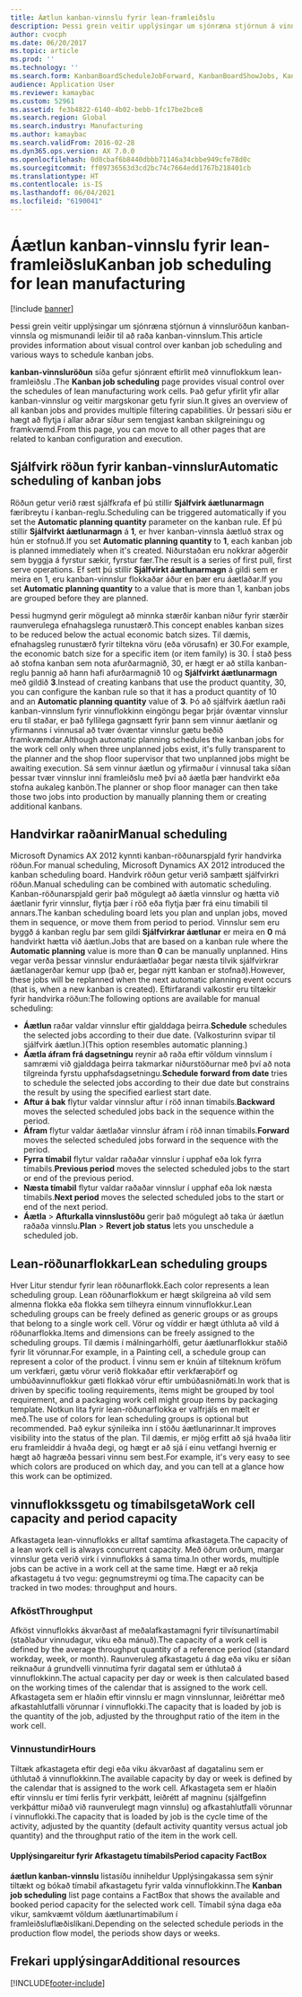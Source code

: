 ```yaml
---
title: Áætlun kanban-vinnslu fyrir lean-framleiðslu
description: Þessi grein veitir upplýsingar um sjónræna stjórnun á vinnsluröðun kanban-vinnsla og mismunandi leiðir til að raða kanban-vinnslum.
author: cvocph
ms.date: 06/20/2017
ms.topic: article
ms.prod: ''
ms.technology: ''
ms.search.form: KanbanBoardScheduleJobForward, KanbanBoardShowJobs, KanbanJobSchedulingListPage
audience: Application User
ms.reviewer: kamaybac
ms.custom: 52961
ms.assetid: fe3b4822-6140-4b02-bebb-1fc17be2bce8
ms.search.region: Global
ms.search.industry: Manufacturing
ms.author: kamaybac
ms.search.validFrom: 2016-02-28
ms.dyn365.ops.version: AX 7.0.0
ms.openlocfilehash: 0d0cbaf6b8440dbbb71146a34cbbe949cfe78d0c
ms.sourcegitcommit: ff09736563d3cd2bc74c7664edd1767b218401cb
ms.translationtype: HT
ms.contentlocale: is-IS
ms.lasthandoff: 06/04/2021
ms.locfileid: "6190041"
---
```

# <a name="kanban-job-scheduling-for-lean-manufacturing"></a><span data-ttu-id="6e7d1-103">Áætlun kanban-vinnslu fyrir lean-framleiðslu</span><span class="sxs-lookup"><span data-stu-id="6e7d1-103">Kanban job scheduling for lean manufacturing</span></span>

[!include [banner](../includes/banner.md)]

<span data-ttu-id="6e7d1-104">Þessi grein veitir upplýsingar um sjónræna stjórnun á vinnsluröðun kanban-vinnsla og mismunandi leiðir til að raða kanban-vinnslum.</span><span class="sxs-lookup"><span data-stu-id="6e7d1-104">This article provides information about visual control over kanban job scheduling and various ways to schedule kanban jobs.</span></span>  

<span data-ttu-id="6e7d1-105">**kanban-vinnsluröðun** síða gefur sjónrænt eftirlit með vinnuflokkum lean-framleiðslu .</span><span class="sxs-lookup"><span data-stu-id="6e7d1-105">The **Kanban job scheduling** page provides visual control over the schedules of lean manufacturing work cells.</span></span> <span data-ttu-id="6e7d1-106">Það gefur yfirlit yfir allar kanban-vinnslur og veitir margskonar getu fyrir síun.</span><span class="sxs-lookup"><span data-stu-id="6e7d1-106">It gives an overview of all kanban jobs and provides multiple filtering capabilities.</span></span> <span data-ttu-id="6e7d1-107">Úr þessari síðu er hægt að flytja í allar aðrar síður sem tengjast kanban skilgreiningu og framkvæmd.</span><span class="sxs-lookup"><span data-stu-id="6e7d1-107">From this page, you can move to all other pages that are related to kanban configuration and execution.</span></span>

## <a name="automatic-scheduling-of-kanban-jobs"></a><span data-ttu-id="6e7d1-108">Sjálfvirk röðun fyrir kanban-vinnslur</span><span class="sxs-lookup"><span data-stu-id="6e7d1-108">Automatic scheduling of kanban jobs</span></span>
<span data-ttu-id="6e7d1-109">Röðun getur verið ræst sjálfkrafa ef þú stillir **Sjálfvirk áætlunarmagn** færibreytu í kanban-reglu.</span><span class="sxs-lookup"><span data-stu-id="6e7d1-109">Scheduling can be triggered automatically if you set the **Automatic planning quantity** parameter on the kanban rule.</span></span> <span data-ttu-id="6e7d1-110">Ef þú stillir **Sjálfvirkt áætlunarmagn** á **1**, er hver kanban-vinnsla áætluð strax og hún er stofnuð.</span><span class="sxs-lookup"><span data-stu-id="6e7d1-110">If you set **Automatic planning quantity** to **1**, each kanban job is planned immediately when it's created.</span></span> <span data-ttu-id="6e7d1-111">Niðurstaðan eru nokkrar aðgerðir sem byggja á fyrstur sækir, fyrstur fær.</span><span class="sxs-lookup"><span data-stu-id="6e7d1-111">The result is a series of first pull, first serve operations.</span></span> <span data-ttu-id="6e7d1-112">Ef sett þú stillir **Sjálfvirkt áætlunarmagn** á gildi sem er meira en 1, eru kanban-vinnslur flokkaðar áður en þær eru áætlaðar.</span><span class="sxs-lookup"><span data-stu-id="6e7d1-112">If you set **Automatic planning quantity** to a value that is more than 1, kanban jobs are grouped before they are planned.</span></span> 

<span data-ttu-id="6e7d1-113">Þessi hugmynd gerir mögulegt að minnka stærðir kanban niður fyrir stærðir raunverulega efnahagslega runustærð.</span><span class="sxs-lookup"><span data-stu-id="6e7d1-113">This concept enables kanban sizes to be reduced below the actual economic batch sizes.</span></span> <span data-ttu-id="6e7d1-114">Til dæmis, efnahagsleg runustærð fyrir tiltekna vöru (eða vörusafn) er 30.</span><span class="sxs-lookup"><span data-stu-id="6e7d1-114">For example, the economic batch size for a specific item (or item family) is 30.</span></span> <span data-ttu-id="6e7d1-115">Í stað þess að stofna kanban sem nota afurðarmagnið, 30, er hægt er að stilla kanban-reglu þannig að hann hafi afurðarmagnið 10 og **Sjálfvirkt áætlunarmagn** með gildið **3**.</span><span class="sxs-lookup"><span data-stu-id="6e7d1-115">Instead of creating kanbans that use the product quantity, 30, you can configure the kanban rule so that it has a product quantity of 10 and an **Automatic planning quantity** value of **3**.</span></span> <span data-ttu-id="6e7d1-116">Þó að sjálfvirk áætlun raði kanban-vinnslum fyrir vinnuflokkinn eingöngu  þegar þrjár óvæntar vinnslur eru til staðar, er það fyllilega gagnsætt fyrir þann sem vinnur áætlanir og yfirmanns í vinnusal að tvær óvæntar vinnslur gætu beðið framkvæmdar.</span><span class="sxs-lookup"><span data-stu-id="6e7d1-116">Although automatic planning schedules the kanban jobs for the work cell only when three unplanned jobs exist, it's fully transparent to the planner and the shop floor supervisor that two unplanned jobs might be awaiting execution.</span></span> <span data-ttu-id="6e7d1-117">Sá sem vinnur áætlun og yfirmaður í vinnusal taka síðan þessar tvær vinnslur inní framleiðslu með því að áætla þær handvirkt eða stofna aukaleg kanbön.</span><span class="sxs-lookup"><span data-stu-id="6e7d1-117">The planner or shop floor manager can then take those two jobs into production by manually planning them or creating additional kanbans.</span></span>

## <a name="manual-scheduling"></a><span data-ttu-id="6e7d1-118">Handvirkar raðanir</span><span class="sxs-lookup"><span data-stu-id="6e7d1-118">Manual scheduling</span></span>
<span data-ttu-id="6e7d1-119">Microsoft Dynamics AX 2012 kynnti kanban-röðunarspjald fyrir handvirka röðun.</span><span class="sxs-lookup"><span data-stu-id="6e7d1-119">For manual scheduling, Microsoft Dynamics AX 2012 introduced the kanban scheduling board.</span></span> <span data-ttu-id="6e7d1-120">Handvirk röðun getur verið samþætt sjálfvirkri röðun.</span><span class="sxs-lookup"><span data-stu-id="6e7d1-120">Manual scheduling can be combined with automatic scheduling.</span></span> <span data-ttu-id="6e7d1-121">Kanban-röðunarspjald gerir það mögulegt að áætla vinnslur og hætta við áætlanir fyrir vinnslur, flytja þær í röð eða flytja þær frá einu tímabili til annars.</span><span class="sxs-lookup"><span data-stu-id="6e7d1-121">The kanban scheduling board lets you plan and unplan jobs, moved them in sequence, or move them from period to period.</span></span> <span data-ttu-id="6e7d1-122">Vinnslur sem eru byggð á kanban reglu þar sem gildi **Sjálfvirkrar áætlunar** er meira en **0** má handvirkt hætta við áætlun.</span><span class="sxs-lookup"><span data-stu-id="6e7d1-122">Jobs that are based on a kanban rule where the **Automatic planning** value is more than **0** can be manually unplanned.</span></span> <span data-ttu-id="6e7d1-123">Hins vegar verða þessar vinnslur enduráætlaðar  þegar næsta tilvik sjálfvirkrar áætlanagerðar kemur upp (það er, þegar nýtt kanban er stofnað).</span><span class="sxs-lookup"><span data-stu-id="6e7d1-123">However, these jobs will be replanned when the next automatic planning event occurs (that is, when a new kanban is created).</span></span> <span data-ttu-id="6e7d1-124">Eftirfarandi valkostir eru tiltækir fyrir handvirka röðun:</span><span class="sxs-lookup"><span data-stu-id="6e7d1-124">The following options are available for manual scheduling:</span></span>

-   <span data-ttu-id="6e7d1-125">**Áætlun** raðar valdar vinnslur eftir gjalddaga þeirra.</span><span class="sxs-lookup"><span data-stu-id="6e7d1-125">**Schedule** schedules the selected jobs according to their due date.</span></span> <span data-ttu-id="6e7d1-126">(Valkosturinn svipar til sjálfvirk áætlun.)</span><span class="sxs-lookup"><span data-stu-id="6e7d1-126">(This option resembles automatic planning.)</span></span>
-   <span data-ttu-id="6e7d1-127">**Áætla áfram frá dagsetningu** reynir að raða eftir völdum vinnslum í samræmi við gjalddaga þeirra takmarkar niðurstöðurnar með því að nota tilgreinda fyrstu upphafsdagsetningu.</span><span class="sxs-lookup"><span data-stu-id="6e7d1-127">**Schedule forward from date** tries to schedule the selected jobs according to their due date but constrains the result by using the specified earliest start date.</span></span>
-   <span data-ttu-id="6e7d1-128">**Aftur á bak** flytur valdar vinnslur aftur í röð innan tímabils.</span><span class="sxs-lookup"><span data-stu-id="6e7d1-128">**Backward** moves the selected scheduled jobs back in the sequence within the period.</span></span>
-   <span data-ttu-id="6e7d1-129">**Áfram** flytur valdar áætlaðar vinnslur áfram í röð innan tímabils.</span><span class="sxs-lookup"><span data-stu-id="6e7d1-129">**Forward** moves the selected scheduled jobs forward in the sequence with the period.</span></span>
-   <span data-ttu-id="6e7d1-130">**Fyrra tímabil** flytur valdar raðaðar vinnslur í upphaf eða lok fyrra tímabils.</span><span class="sxs-lookup"><span data-stu-id="6e7d1-130">**Previous period** moves the selected scheduled jobs to the start or end of the previous period.</span></span>
-   <span data-ttu-id="6e7d1-131">**Næsta tímabil** flytur valdar raðaðar vinnslur í upphaf eða lok næsta tímabils.</span><span class="sxs-lookup"><span data-stu-id="6e7d1-131">**Next period** moves the selected scheduled jobs to the start or end of the next period.</span></span>
-   <span data-ttu-id="6e7d1-132">**Áætla** &gt; **Afturkalla vinnslustöðu** gerir það mögulegt að taka úr áætlun raðaða vinnslu.</span><span class="sxs-lookup"><span data-stu-id="6e7d1-132">**Plan** &gt; **Revert job status** lets you unschedule a scheduled job.</span></span>

## <a name="lean-scheduling-groups"></a><span data-ttu-id="6e7d1-133">Lean-röðunarflokkar</span><span class="sxs-lookup"><span data-stu-id="6e7d1-133">Lean scheduling groups</span></span>
<span data-ttu-id="6e7d1-134">Hver Litur stendur fyrir lean röðunarflokk.</span><span class="sxs-lookup"><span data-stu-id="6e7d1-134">Each color represents a lean scheduling group.</span></span> <span data-ttu-id="6e7d1-135">Lean röðunarflokkum er hægt skilgreina að vild sem almenna flokka eða flokka sem tilheyra einnum vinnuflokkur.</span><span class="sxs-lookup"><span data-stu-id="6e7d1-135">Lean scheduling groups can be freely defined as generic groups or as groups that belong to a single work cell.</span></span> <span data-ttu-id="6e7d1-136">Vörur og víddir er hægt úthluta að vild á röðunarflokka.</span><span class="sxs-lookup"><span data-stu-id="6e7d1-136">Items and dimensions can be freely assigned to the scheduling groups.</span></span> <span data-ttu-id="6e7d1-137">Til dæmis í málningarhólfi, getur áætlunarflokkur staðið fyrir lit vörunnar.</span><span class="sxs-lookup"><span data-stu-id="6e7d1-137">For example, in a Painting cell, a schedule group can represent a color of the product.</span></span> <span data-ttu-id="6e7d1-138">Í vinnu sem er knúin af tilteknum kröfum um verkfæri, gætu vörur verið flokkaðar eftir verkfæraþörf og umbúðavinnuflokkur gæti flokkað vörur eftir umbúðasniðmáti.</span><span class="sxs-lookup"><span data-stu-id="6e7d1-138">In work that is driven by specific tooling requirements, items might be grouped by tool requirement, and a packaging work cell might group items by packaging template.</span></span> <span data-ttu-id="6e7d1-139">Notkun lita fyrir lean-röðunarflokka er valfrjáls en mælt er með.</span><span class="sxs-lookup"><span data-stu-id="6e7d1-139">The use of colors for lean scheduling groups is optional but recommended.</span></span> <span data-ttu-id="6e7d1-140">Það eykur sýnileika inn í stöðu áætlunarinnar.</span><span class="sxs-lookup"><span data-stu-id="6e7d1-140">It improves visibility into the status of the plan.</span></span> <span data-ttu-id="6e7d1-141">Til dæmis, er mjög erfitt að sjá hvaða litir eru framleiddir á hvaða degi, og hægt er að sjá í einu vetfangi hvernig er hægt að hagræða þessari vinnu sem best.</span><span class="sxs-lookup"><span data-stu-id="6e7d1-141">For example, it's very easy to see which colors are produced on which day, and you can tell at a glance how this work can be optimized.</span></span>

## <a name="work-cell-capacity-and-period-capacity"></a><span data-ttu-id="6e7d1-142">vinnuflokkssgetu og tímabilsgeta</span><span class="sxs-lookup"><span data-stu-id="6e7d1-142">Work cell capacity and period capacity</span></span>
<span data-ttu-id="6e7d1-143">Afkastageta lean-vinnuflokks er alltaf samtíma afkastageta.</span><span class="sxs-lookup"><span data-stu-id="6e7d1-143">The capacity of a lean work cell is always concurrent capacity.</span></span> <span data-ttu-id="6e7d1-144">Með öðrum orðum, margar vinnslur geta verið virk í vinnuflokks á sama tíma.</span><span class="sxs-lookup"><span data-stu-id="6e7d1-144">In other words, multiple jobs can be active in a work cell at the same time.</span></span> <span data-ttu-id="6e7d1-145">Hægt er að rekja afkastagetu á tvo vegu: gegnumstreymi og tíma.</span><span class="sxs-lookup"><span data-stu-id="6e7d1-145">The capacity can be tracked in two modes: throughput and hours.</span></span>

### <a name="throughput"></a><span data-ttu-id="6e7d1-146">Afköst</span><span class="sxs-lookup"><span data-stu-id="6e7d1-146">Throughput</span></span>

<span data-ttu-id="6e7d1-147">Afköst vinnuflokks ákvarðast af meðalafkastamagni fyrir tilvísunartímabil (staðlaður vinnudagur, viku eða mánuð).</span><span class="sxs-lookup"><span data-stu-id="6e7d1-147">The capacity of a work cell is defined by the average throughput quantity of a reference period (standard workday, week, or month).</span></span> <span data-ttu-id="6e7d1-148">Raunveruleg afkastagetu á dag eða viku er síðan reiknaður á grundvelli vinnutíma fyrir dagatal sem er úthlutað á vinnuflokkinn.</span><span class="sxs-lookup"><span data-stu-id="6e7d1-148">The actual capacity per day or week is then calculated based on the working times of the calendar that is assigned to the work cell.</span></span> <span data-ttu-id="6e7d1-149">Afkastageta sem er hlaðin eftir vinnslu er magn vinnslunnar, leiðréttar með afkastahlutfalli vörunnar í vinnuflokki.</span><span class="sxs-lookup"><span data-stu-id="6e7d1-149">The capacity that is loaded by job is the quantity of the job, adjusted by the throughput ratio of the item in the work cell.</span></span>

### <a name="hours"></a><span data-ttu-id="6e7d1-150">Vinnustundir</span><span class="sxs-lookup"><span data-stu-id="6e7d1-150">Hours</span></span>

<span data-ttu-id="6e7d1-151">Tiltæk afkastageta eftir degi eða viku ákvarðast af dagatalinu sem er úthlutað á vinnuflokkinn.</span><span class="sxs-lookup"><span data-stu-id="6e7d1-151">The available capacity by day or week is defined by the calendar that is assigned to the work cell.</span></span> <span data-ttu-id="6e7d1-152">Afkastageta sem er hlaðin eftir vinnslu er tími ferlis fyrir verkþátt, leiðrétt af magninu (sjálfgefinn verkþáttur miðað við raunverulegt magn vinnslu) og afkastahlutfalli vörunnar í vinnuflokki.</span><span class="sxs-lookup"><span data-stu-id="6e7d1-152">The capacity that is loaded by job is the cycle time of the activity, adjusted by the quantity (default activity quantity versus actual job quantity) and the throughput ratio of the item in the work cell.</span></span>

#### <a name="period-capacity-factbox"></a><span data-ttu-id="6e7d1-153">Upplýsingareitur fyrir Afkastagetu tímabils</span><span class="sxs-lookup"><span data-stu-id="6e7d1-153">Period capacity FactBox</span></span>

<span data-ttu-id="6e7d1-154">**áætlun kanban-vinnslu** listasíðu inniheldur Upplýsingakassa sem sýnir tiltækt og bókað tímabil afkastagetu fyrir valda vinnuflokkinn.</span><span class="sxs-lookup"><span data-stu-id="6e7d1-154">The **Kanban job scheduling** list page contains a FactBox that shows the available and booked period capacity for the selected work cell.</span></span> <span data-ttu-id="6e7d1-155">Tímabil sýna daga eða vikur, samkvæmt völdum áætlunartímabilum í framleiðsluflæðislíkani.</span><span class="sxs-lookup"><span data-stu-id="6e7d1-155">Depending on the selected schedule periods in the production flow model, the periods show days or weeks.</span></span>

## <a name="additional-resources"></a><span data-ttu-id="6e7d1-156">Frekari upplýsingar</span><span class="sxs-lookup"><span data-stu-id="6e7d1-156">Additional resources</span></span>





[!INCLUDE[footer-include](../../includes/footer-banner.md)]